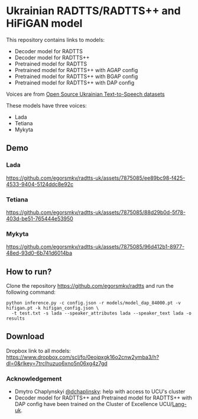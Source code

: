 # Ukrainian RADTTS/RADTTS++ and HiFiGAN model

This repository contains links to models:

- Decoder model for RADTTS
- Decoder model for RADTTS++
- Pretrained model for RADTTS
- Pretrained model for RADTTS++ with AGAP config
- Pretrained model for RADTTS++ with BGAP config 
- Pretrained model for RADTTS++ with DAP config

Voices are from [Open Source Ukrainian Text-to-Speech datasets](https://github.com/egorsmkv/ukrainian-tts-datasets)

These models have three voices:

- Lada
- Tetiana
- Mykyta

## Demo

### Lada

https://github.com/egorsmkv/radtts-uk/assets/7875085/ee89bc98-f425-4533-9404-5124ddc8e92c

### Tetiana

https://github.com/egorsmkv/radtts-uk/assets/7875085/88d29b0d-5f78-403d-be51-765444e53950

### Mykyta

https://github.com/egorsmkv/radtts-uk/assets/7875085/96d412b1-8977-48ed-93d0-6b741d6014ba

## How to run?

Clone the repository https://github.com/egorsmkv/radtts and run the following command:

```
python inference.py -c config.json -r models/model_dap_84000.pt -v hifigan.pt -k hifigan_config.json \
  -t test.txt -s lada --speaker_attributes lada --speaker_text lada -o results
```

## Download

Dropbox link to all models: https://www.dropbox.com/scl/fo/0eoipxgk16o2cnw2ymba3/h?dl=0&rlkey=7trclhuzuo6xno5n06xg4z7gd

### Acknowledgement

- Dmytro Chaplynskyi [@dchaplinsky](https://github.com/dchaplinsky): help with access to UCU's cluster
- Decoder model for RADTTS++ and Pretrained model for RADTTS++ with DAP config have been trained on the Cluster of Excellence UCU/[Lang-uk](https://github.com/lang-uk).
